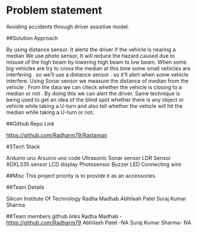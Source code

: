 # Problem statement

Avoiding accidents through driver assistive model.

##Solution Approach

By using distance sensor. It alerts the driver if the vehicle is nearing a median 
We use photo sensor, It will reduce the hazard caused due to misuse of the high beam by lowering high beam to low beam.
When some big vehicles are try to cross the median at this time some small vehicles are interfering . so we’ll use a distance sensor . so it’ll alert when  some vehicle interfere. 
Using Sonar sensor we measure the distance of median from the vehicle . From the data we can check whether the vehicle is closing to a median or not . By doing this we can alert the driver. 
Same technique is being used to get an idea of the blind spot whether there is any object or vehicle while taking a U-turn and also tell whether the vehicle will hit the median while taking a U-turn or not.

##Github Repo Link

https://github.com/Radharm79/Rastaman

#3Tech Stack

Arduino uno
Arsuino uno code
Ultrasonic Sonar sensor
LDR Sensor
ADXL335 sensor
LCD display
Photosensor
Buzzer 
LED
Connecting wire

##Misc
This project priority is to provide it as an accessories.

##Team Details

Silicon Institute Of Technology
Radha Madhab
Abhilash Patel
Suraj Kumar Sharma

##Team members github links
Radha Madhab -https://github.com/Radharm79
Abhilash Patel -NA
Suraj Kumar Sharma- NA


